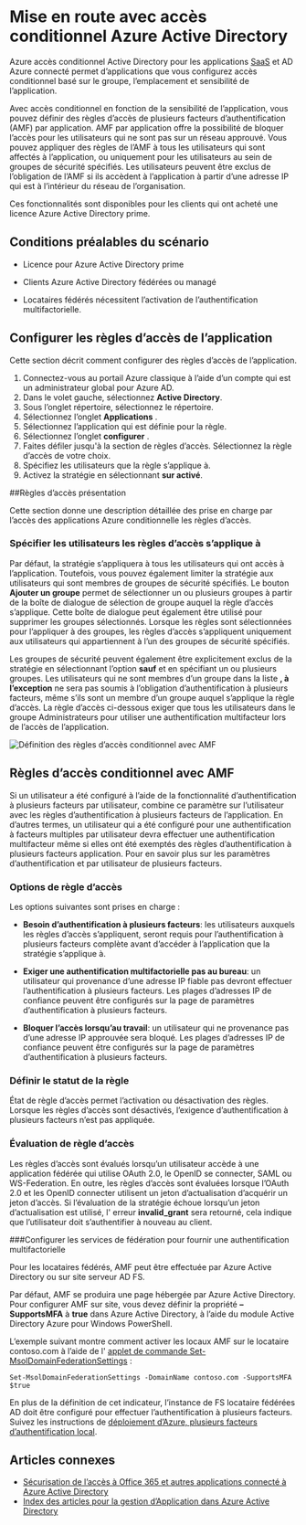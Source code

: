<properties
    pageTitle="Azure accès conditionnel pour les applications SaaS | Microsoft Azure"
    description="Accès conditionnel dans Azure AD vous permet de configurer des règles d’accès par application, plusieurs facteurs d’authentification et de la possibilité de bloquer l’accès d’utilisateurs non sur un réseau approuvé. "
    services="active-directory"
    documentationCenter=""
    authors="markusvi"
    manager="femila"
    editor=""/>

<tags
    ms.service="active-directory"
    ms.workload="identity"
    ms.tgt_pltfrm="na"
    ms.devlang="na"
    ms.topic="article"
    ms.date="09/26/2016"
    ms.author="markvi"/>

# <a name="getting-started-with-azure-active-directory-conditional-access"></a>Mise en route avec accès conditionnel Azure Active Directory

Azure accès conditionnel Active Directory pour les applications [SaaS](https://azure.microsoft.com/overview/what-is-saas/) et AD Azure connecté permet d’applications que vous configurez accès conditionnel basé sur le groupe, l’emplacement et sensibilité de l’application. 

Avec accès conditionnel en fonction de la sensibilité de l’application, vous pouvez définir des règles d’accès de plusieurs facteurs d’authentification (AMF) par application. AMF par application offre la possibilité de bloquer l’accès pour les utilisateurs qui ne sont pas sur un réseau approuvé. Vous pouvez appliquer des règles de l’AMF à tous les utilisateurs qui sont affectés à l’application, ou uniquement pour les utilisateurs au sein de groupes de sécurité spécifiés.  Les utilisateurs peuvent être exclus de l’obligation de l’AMF si ils accèdent à l’application à partir d’une adresse IP qui est à l’intérieur du réseau de l’organisation.

Ces fonctionnalités sont disponibles pour les clients qui ont acheté une licence Azure Active Directory prime.

## <a name="scenario-prerequisites"></a>Conditions préalables du scénario
* Licence pour Azure Active Directory prime

* Clients Azure Active Directory fédérées ou managé

* Locataires fédérés nécessitent l’activation de l’authentification multifactorielle.

## <a name="configure-per-application-access-rules"></a>Configurer les règles d’accès de l’application

Cette section décrit comment configurer des règles d’accès de l’application.

1. Connectez-vous au portail Azure classique à l’aide d’un compte qui est un administrateur global pour Azure AD.
2. Dans le volet gauche, sélectionnez **Active Directory**.
3. Sous l’onglet répertoire, sélectionnez le répertoire.
4. Sélectionnez l’onglet **Applications** .
5. Sélectionnez l’application qui est définie pour la règle.
6. Sélectionnez l’onglet **configurer** .
7. Faites défiler jusqu'à la section de règles d’accès. Sélectionnez la règle d’accès de votre choix.
8. Spécifiez les utilisateurs que la règle s’applique à.
9. Activez la stratégie en sélectionnant **sur activé**.

##<a name="understanding-access-rules"></a>Règles d’accès présentation

Cette section donne une description détaillée des prise en charge par l’accès des applications Azure conditionnelle les règles d’accès.

### <a name="specifying-the-users-the-access-rules-apply-to"></a>Spécifier les utilisateurs les règles d’accès s’applique à

Par défaut, la stratégie s’appliquera à tous les utilisateurs qui ont accès à l’application. Toutefois, vous pouvez également limiter la stratégie aux utilisateurs qui sont membres de groupes de sécurité spécifiés. Le bouton **Ajouter un groupe** permet de sélectionner un ou plusieurs groupes à partir de la boîte de dialogue de sélection de groupe auquel la règle d’accès s’applique. Cette boîte de dialogue peut également être utilisé pour supprimer les groupes sélectionnés. Lorsque les règles sont sélectionnées pour l’appliquer à des groupes, les règles d’accès s’appliquent uniquement aux utilisateurs qui appartiennent à l’un des groupes de sécurité spécifiés.

Les groupes de sécurité peuvent également être explicitement exclus de la stratégie en sélectionnant l’option **sauf** et en spécifiant un ou plusieurs groupes. Les utilisateurs qui ne sont membres d’un groupe dans la liste **, à l’exception** ne sera pas soumis à l’obligation d’authentification à plusieurs facteurs, même s’ils sont un membre d’un groupe auquel s’applique la règle d’accès.
La règle d’accès ci-dessous exiger que tous les utilisateurs dans le groupe Administrateurs pour utiliser une authentification multifacteur lors de l’accès de l’application.

![Définition des règles d’accès conditionnel avec AMF](./media/active-directory-conditional-access-azuread-connected-apps/conditionalaccess-saas-apps.png)

## <a name="conditional-access-rules-with-mfa"></a>Règles d’accès conditionnel avec AMF
Si un utilisateur a été configuré à l’aide de la fonctionnalité d’authentification à plusieurs facteurs par utilisateur, combine ce paramètre sur l’utilisateur avec les règles d’authentification à plusieurs facteurs de l’application. En d’autres termes, un utilisateur qui a été configuré pour une authentification à facteurs multiples par utilisateur devra effectuer une authentification multifacteur même si elles ont été exemptés des règles d’authentification à plusieurs facteurs application. Pour en savoir plus sur les paramètres d’authentification et par utilisateur de plusieurs facteurs.

### <a name="access-rule-options"></a>Options de règle d’accès
Les options suivantes sont prises en charge :

* **Besoin d’authentification à plusieurs facteurs**: les utilisateurs auxquels les règles d’accès s’appliquent, seront requis pour l’authentification à plusieurs facteurs complète avant d’accéder à l’application que la stratégie s’applique à.

* **Exiger une authentification multifactorielle pas au bureau**: un utilisateur qui provenance d’une adresse IP fiable pas devront effectuer l’authentification à plusieurs facteurs. Les plages d’adresses IP de confiance peuvent être configurés sur la page de paramètres d’authentification à plusieurs facteurs.

* **Bloquer l’accès lorsqu’au travail**: un utilisateur qui ne provenance pas d’une adresse IP approuvée sera bloqué. Les plages d’adresses IP de confiance peuvent être configurés sur la page de paramètres d’authentification à plusieurs facteurs.

### <a name="setting-rule-status"></a>Définir le statut de la règle
État de règle d’accès permet l’activation ou désactivation des règles. Lorsque les règles d’accès sont désactivés, l’exigence d’authentification à plusieurs facteurs n’est pas appliquée.

### <a name="access-rule-evaluation"></a>Évaluation de règle d’accès

Les règles d’accès sont évalués lorsqu’un utilisateur accède à une application fédérée qui utilise OAuth 2.0, le OpenID se connecter, SAML ou WS-Federation. En outre, les règles d’accès sont évaluées lorsque l’OAuth 2.0 et les OpenID connecter utilisent un jeton d’actualisation d’acquérir un jeton d’accès. Si l’évaluation de la stratégie échoue lorsqu’un jeton d’actualisation est utilisé, l' erreur **invalid_grant** sera retourné, cela indique que l’utilisateur doit s’authentifier à nouveau au client.

###<a name="configure-federation-services-to-provide-multi-factor-authentication"></a>Configurer les services de fédération pour fournir une authentification multifactorielle

Pour les locataires fédérés, AMF peut être effectuée par Azure Active Directory ou sur site serveur AD FS.

Par défaut, AMF se produira une page hébergée par Azure Active Directory. Pour configurer AMF sur site, vous devez définir la propriété **– SupportsMFA** à **true** dans Azure Active Directory, à l’aide du module Active Directory Azure pour Windows PowerShell.

L’exemple suivant montre comment activer les locaux AMF sur le locataire contoso.com à l’aide de l' [applet de commande Set-MsolDomainFederationSettings](https://msdn.microsoft.com/library/azure/dn194088.aspx) :

    Set-MsolDomainFederationSettings -DomainName contoso.com -SupportsMFA $true

En plus de la définition de cet indicateur, l’instance de FS locataire fédérées AD doit être configuré pour effectuer l’authentification à plusieurs facteurs. Suivez les instructions de [déploiement d’Azure, plusieurs facteurs d’authentification local](../multi-factor-authentication/multi-factor-authentication-get-started-server.md).

## <a name="related-articles"></a>Articles connexes

- [Sécurisation de l’accès à Office 365 et autres applications connecté à Azure Active Directory](active-directory-conditional-access.md)
- [Index des articles pour la gestion d’Application dans Azure Active Directory](active-directory-apps-index.md)
